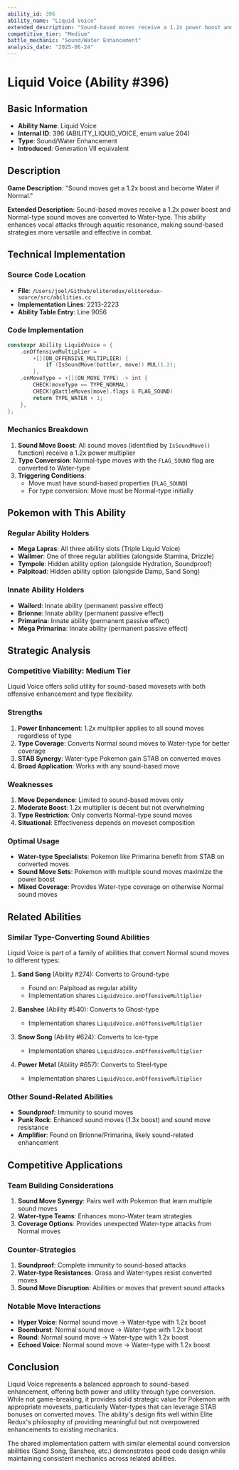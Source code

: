 ```yaml
---
ability_id: 396
ability_name: "Liquid Voice"
extended_description: "Sound-based moves receive a 1.2x power boost and Normal-type sound moves are converted to Water-type through aquatic resonance. This ability enhances vocal attacks by channeling them through liquid medium, making sound-based strategies more versatile and effective in diverse combat situations."
competitive_tier: "Medium"
battle_mechanic: "Sound/Water Enhancement"
analysis_date: "2025-06-24"
---
```


# Liquid Voice (Ability #396)

## Basic Information
- **Ability Name**: Liquid Voice
- **Internal ID**: 396 (ABILITY_LIQUID_VOICE, enum value 204)
- **Type**: Sound/Water Enhancement
- **Introduced**: Generation VII equivalent

## Description
**Game Description**: "Sound moves get a 1.2x boost and become Water if Normal."

**Extended Description**: Sound-based moves receive a 1.2x power boost and Normal-type sound moves are converted to Water-type. This ability enhances vocal attacks through aquatic resonance, making sound-based strategies more versatile and effective in combat.

## Technical Implementation

### Source Code Location
- **File**: `/Users/joel/Github/eliteredux/eliteredux-source/src/abilities.cc`
- **Implementation Lines**: 2213-2223
- **Ability Table Entry**: Line 9056

### Code Implementation
```cpp
constexpr Ability LiquidVoice = {
    .onOffensiveMultiplier =
        +[](ON_OFFENSIVE_MULTIPLIER) {
            if (IsSoundMove(battler, move)) MUL(1.2);
        },
    .onMoveType = +[](ON_MOVE_TYPE) -> int {
        CHECK(moveType == TYPE_NORMAL)
        CHECK(gBattleMoves[move].flags & FLAG_SOUND)
        return TYPE_WATER + 1;
    },
};
```

### Mechanics Breakdown
1. **Sound Move Boost**: All sound moves (identified by `IsSoundMove()` function) receive a 1.2x power multiplier
2. **Type Conversion**: Normal-type moves with the `FLAG_SOUND` flag are converted to Water-type
3. **Triggering Conditions**: 
   - Move must have sound-based properties (`FLAG_SOUND`)
   - For type conversion: Move must be Normal-type initially

## Pokemon with This Ability

### Regular Ability Holders
- **Mega Lapras**: All three ability slots (Triple Liquid Voice)
- **Wailmer**: One of three regular abilities (alongside Stamina, Drizzle)  
- **Tympole**: Hidden ability option (alongside Hydration, Soundproof)
- **Palpitoad**: Hidden ability option (alongside Damp, Sand Song)

### Innate Ability Holders
- **Wailord**: Innate ability (permanent passive effect)
- **Brionne**: Innate ability (permanent passive effect)  
- **Primarina**: Innate ability (permanent passive effect)
- **Mega Primarina**: Innate ability (permanent passive effect)

## Strategic Analysis

### Competitive Viability: Medium Tier
Liquid Voice offers solid utility for sound-based movesets with both offensive enhancement and type flexibility.

### Strengths
1. **Power Enhancement**: 1.2x multiplier applies to all sound moves regardless of type
2. **Type Coverage**: Converts Normal sound moves to Water-type for better coverage
3. **STAB Synergy**: Water-type Pokemon gain STAB on converted moves
4. **Broad Application**: Works with any sound-based move

### Weaknesses
1. **Move Dependence**: Limited to sound-based moves only
2. **Moderate Boost**: 1.2x multiplier is decent but not overwhelming
3. **Type Restriction**: Only converts Normal-type sound moves
4. **Situational**: Effectiveness depends on moveset composition

### Optimal Usage
- **Water-type Specialists**: Pokemon like Primarina benefit from STAB on converted moves
- **Sound Move Sets**: Pokemon with multiple sound moves maximize the power boost
- **Mixed Coverage**: Provides Water-type coverage on otherwise Normal sound moves

## Related Abilities

### Similar Type-Converting Sound Abilities
Liquid Voice is part of a family of abilities that convert Normal sound moves to different types:

1. **Sand Song** (Ability #274): Converts to Ground-type
   - Found on: Palpitoad as regular ability
   - Implementation shares `LiquidVoice.onOffensiveMultiplier`

2. **Banshee** (Ability #540): Converts to Ghost-type  
   - Implementation shares `LiquidVoice.onOffensiveMultiplier`

3. **Snow Song** (Ability #624): Converts to Ice-type
   - Implementation shares `LiquidVoice.onOffensiveMultiplier`

4. **Power Metal** (Ability #657): Converts to Steel-type
   - Implementation shares `LiquidVoice.onOffensiveMultiplier`

### Other Sound-Related Abilities
- **Soundproof**: Immunity to sound moves
- **Punk Rock**: Enhanced sound moves (1.3x boost) and sound move resistance
- **Amplifier**: Found on Brionne/Primarina, likely sound-related enhancement

## Competitive Applications

### Team Building Considerations
1. **Sound Move Synergy**: Pairs well with Pokemon that learn multiple sound moves
2. **Water-type Teams**: Enhances mono-Water team strategies
3. **Coverage Options**: Provides unexpected Water-type attacks from Normal moves

### Counter-Strategies
1. **Soundproof**: Complete immunity to sound-based attacks
2. **Water-type Resistances**: Grass and Water-types resist converted moves
3. **Sound Move Disruption**: Abilities or moves that prevent sound attacks

### Notable Move Interactions
- **Hyper Voice**: Normal sound move → Water-type with 1.2x boost
- **Boomburst**: Normal sound move → Water-type with 1.2x boost  
- **Round**: Normal sound move → Water-type with 1.2x boost
- **Echoed Voice**: Normal sound move → Water-type with 1.2x boost

## Conclusion

Liquid Voice represents a balanced approach to sound-based enhancement, offering both power and utility through type conversion. While not game-breaking, it provides solid strategic value for Pokemon with appropriate movesets, particularly Water-types that can leverage STAB bonuses on converted moves. The ability's design fits well within Elite Redux's philosophy of providing meaningful but not overpowered enhancements to existing mechanics.

The shared implementation pattern with similar elemental sound conversion abilities (Sand Song, Banshee, etc.) demonstrates good code design while maintaining consistent mechanics across related abilities.